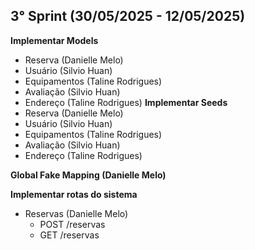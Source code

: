 ## 3° Sprint (30/05/2025 - 12/05/2025)
**Implementar Models**
- Reserva (Danielle Melo)
- Usuário (Silvio Huan)
- Equipamentos (Taline Rodrigues)
- Avaliação (Silvio Huan)
- Endereço (Taline Rodrigues)
**Implementar Seeds**
- Reserva (Danielle Melo)
- Usuário (Silvio Huan)
- Equipamentos (Taline Rodrigues)
- Avaliação (Silvio Huan)
- Endereço (Taline Rodrigues)

**Global Fake Mapping (Danielle Melo)**

**Implementar rotas do sistema**
- Reservas (Danielle Melo)
    - POST /reservas
    - GET /reservas


